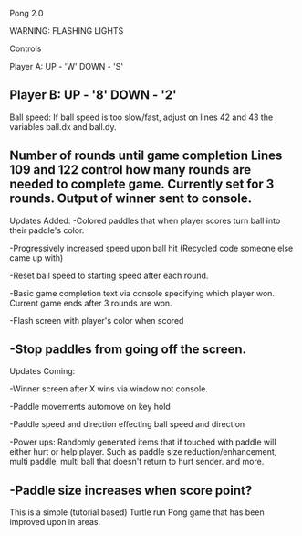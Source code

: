 Pong 2.0

WARNING: FLASHING LIGHTS

Controls

Player A:
UP - 'W'
DOWN - 'S'

Player B:
UP - '8'
DOWN - '2'
--------------------------------------------------------------------------------------------------
Ball speed:
If ball speed is too slow/fast, adjust on lines 42 and 43 the variables ball.dx and ball.dy.

Number of rounds until game completion
Lines 109 and 122 control how many rounds are needed to complete game. Currently set for 3 rounds. Output of winner sent to console.
---------------------------------------------------------------------------------------------------
Updates Added:
-Colored paddles that when player scores turn ball into their paddle's color.

-Progressively increased speed upon ball hit (Recycled code someone else   came up with)

-Reset ball speed to starting speed after each round.

-Basic game completion text via console specifying which player won. Current  game ends after 3 rounds are won.

-Flash screen with player's color when scored

-Stop paddles from going off the screen.
--------------------------------------------------------------------------------------------------
Updates Coming:

-Winner screen after X wins via window not console.

-Paddle movements automove on key hold

-Paddle speed and direction effecting ball speed and direction

-Power ups: Randomly generated items that if touched with paddle will either    hurt or help player. Such as paddle size reduction/enhancement, multi paddle, multi ball that doesn't return to hurt sender.
 and more.

-Paddle size increases when score point?
---------------------------------------------------------------------------------------------------
This is a simple (tutorial based) Turtle run Pong game that has been improved upon in areas. 

